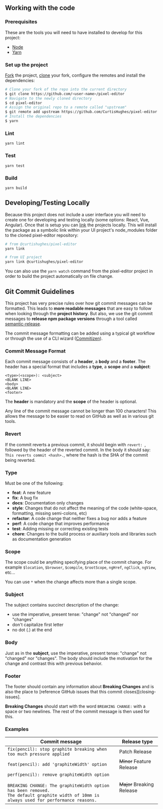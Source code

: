 ## Working with the code

### Prerequisites

These are the tools you will need to have installed to develop for this project:

- [Node](https://nodejs.org/en/)
- [Yarn](https://yarnpkg.com/lang/en/docs/install/#mac-stable)

### Set up the project
[Fork](https://guides.github.com/activities/forking/#fork) the project, [clone](https://guides.github.com/activities/forking/#clone) your fork, configure the remotes and install the dependencies:

```bash
# Clone your fork of the repo into the current directory
$ git clone https://github.com/<user-name>/pixel-editor
# Navigate to the newly cloned directory
$ cd pixel-editor
# Assign the original repo to a remote called "upstream"
$ git remote add upstream https://github.com/CurtisHughes/pixel-editor
# Install the dependencies
$ yarn
```

### Lint
```
yarn lint
```

### Test
```
yarn test
```

### Build
```
yarn build
```

## Developing/Testing Locally
Because this project does not include a user interface you will need to create one for developing and testing locally (some options: React, Vue, Angular). Once that is setup you can [link](https://classic.yarnpkg.com/en/docs/cli/link/) the projects locally. This will install the package as a symbolic link within your UI project's node_modules folder to the cloned pixel-editor repository:

```bash
# from @curtishughes/pixel-editor
yarn link
```

```bash
# from UI project
yarn link @curtishughes/pixel-editor
```

You can also use the `yarn watch` command from the pixel-editor project in order to build the project automatically on file change.

## Git Commit Guidelines

This project has very precise rules over how git commit messages can be formatted.  This leads to **more
readable messages** that are easy to follow when looking through the **project history**.  But also,
we use the git commit messages to **release npm package versions** through a tool called [semantic-release](https://github.com/semantic-release/semantic-release).

The commit message formatting can be added using a typical git workflow or through the use of a CLI
wizard ([Commitizen](https://github.com/commitizen/cz-cli)). 

### Commit Message Format
Each commit message consists of a **header**, a **body** and a **footer**.  The header has a special
format that includes a **type**, a **scope** and a **subject**:

```
<type>(<scope>): <subject>
<BLANK LINE>
<body>
<BLANK LINE>
<footer>
```

The **header** is mandatory and the **scope** of the header is optional.

Any line of the commit message cannot be longer than 100 characters! This allows the message to be easier
to read on GitHub as well as in various git tools.

### Revert
If the commit reverts a previous commit, it should begin with `revert: `, followed by the header
of the reverted commit.
In the body it should say: `This reverts commit <hash>.`, where the hash is the SHA of the commit
being reverted.

### Type
Must be one of the following:

* **feat**: A new feature
* **fix**: A bug fix
* **docs**: Documentation only changes
* **style**: Changes that do not affect the meaning of the code (white-space, formatting, missing
  semi-colons, etc)
* **refactor**: A code change that neither fixes a bug nor adds a feature
* **perf**: A code change that improves performance
* **test**: Adding missing or correcting existing tests
* **chore**: Changes to the build process or auxiliary tools and libraries such as documentation
  generation

### Scope
The scope could be anything specifying place of the commit change. For example `$location`,
`$browser`, `$compile`, `$rootScope`, `ngHref`, `ngClick`, `ngView`, etc...

You can use `*` when the change affects more than a single scope.

### Subject
The subject contains succinct description of the change:

* use the imperative, present tense: "change" not "changed" nor "changes"
* don't capitalize first letter
* no dot (.) at the end

### Body
Just as in the **subject**, use the imperative, present tense: "change" not "changed" nor "changes".
The body should include the motivation for the change and contrast this with previous behavior.

### Footer
The footer should contain any information about **Breaking Changes** and is also the place to
[reference GitHub issues that this commit closes][closing-issues].

**Breaking Changes** should start with the word `BREAKING CHANGE:` with a space or two newlines.
The rest of the commit message is then used for this.

### Examples
| Commit message                                                                                                                                                                                   | Release type               |
|--------------------------------------------------------------------------------------------------------------------------------------------------------------------------------------------------|----------------------------|
| `fix(pencil): stop graphite breaking when too much pressure applied`                                                                                                                             | Patch Release              |
| `feat(pencil): add 'graphiteWidth' option`                                                                                                                                                       | ~~Minor~~ Feature Release  |
| `perf(pencil): remove graphiteWidth option`<br><br>`BREAKING CHANGE: The graphiteWidth option has been removed.`<br>`The default graphite width of 10mm is always used for performance reasons.` | ~~Major~~ Breaking Release |
